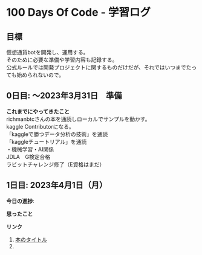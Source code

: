 # 100 Days Of Code - 学習ログ  

## 目標
仮想通貨botを開発し、運用する。  
そのために必要な準備や学習内容も記録する。  
公式ルールでは開発プロジェクトに関するものだけだが、それではいつまでたっても始められないので。

## 0日目: ～2023年3月31日　準備
**これまでにやってきたこと**  
richmanbtcさんの本を通読しローカルでサンプルを動かす。  
kaggle Contributorになる。  
「kaggleで勝つデータ分析の技術」を通読  
「kaggleチュートリアル」を通読  
・機械学習・AI関係  
JDLA　G検定合格  
ラビットチャレンジ修了（E資格はまだ）  

## 1日目: 2023年4月1日（月）

**今日の進捗**: 

**思ったこと** 

**リンク**
1. [本のタイトル](URL)
2. []()
